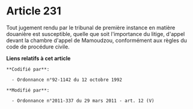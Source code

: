 # Article 231

Tout jugement rendu par le tribunal de première instance en matière douanière est susceptible, quelle que soit l'importance
du litige, d'appel devant     la chambre d'appel de Mamoudzou, conformément aux règles du code de procédure civile.

**Liens relatifs à cet article**

	**Codifié par**:

	  - Ordonnance n°92-1142 du 12 octobre 1992

	**Modifié par**:

	  - Ordonnance n°2011-337 du 29 mars 2011 - art. 12 (V)
